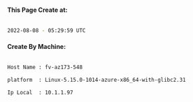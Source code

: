 
   
#### This Page Create at:

```bash

2022-08-08 - 05:29:59 UTC

```

#### Create By Machine:

```bash

Host Name : fv-az173-548

platform  : Linux-5.15.0-1014-azure-x86_64-with-glibc2.31

Ip Local  : 10.1.1.97

```

